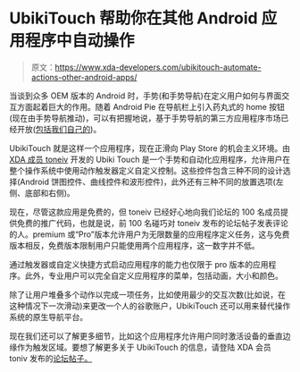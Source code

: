 # UbikiTouch 帮助你在其他 Android 应用程序中自动操作

> 原文：<https://www.xda-developers.com/ubikitouch-automate-actions-other-android-apps/>

当谈到众多 OEM 版本的 Android 时，手势(和手势导航)在定义用户如何与界面交互方面起着巨大的作用。随着 Android Pie 在导航栏上引入药丸式的 home 按钮(现在由手势导航推动)，可以有把握地说，基于手势导航的第三方应用程序市场已经开放([包括我们自己的](https://www.xda-developers.com/navigation-gestures-1-11-7-changelog/))。

UbikiTouch 就是这样一个应用程序，现在正滑向 Play Store 的机会主义环境。由 [XDA 成员 toneiv](https://forum.xda-developers.com/member.php?u=2548240) 开发的 Ubiki Touch 是一个手势和自动化应用程序，允许用户在整个操作系统中使用动作触发器定义自定义控制。这些控件包含三种不同的设计选择(Android 饼图控件、曲线控件和波形控件)，此外还有三种不同的放置选项(左侧、底部和右侧)。

现在，尽管这款应用是免费的，但 toneiv 已经好心地向我们论坛的 100 名成员提供免费的推广代码，也就是说，前 100 名碰巧对 toneiv 发布的论坛帖子发表评论的人。premium 或“Pro”版本允许用户为无限数量的应用程序定义任务，这与免费版本相反，免费版本限制用户只能使用两个应用程序，这一数字并不低。

通过触发器或自定义快捷方式启动应用程序的能力也仅限于 pro 版本的应用程序。此外，专业用户可以完全自定义应用程序的菜单，包括动画，大小和颜色。

除了让用户堆叠多个动作以完成一项任务，比如使用最少的交互次数(比如说，在这种情况下一次滑动)来更改一个人的谷歌账户，UbikiTouch 还可以用来替代操作系统的原生导航平台。

现在我们还可以了解更多细节，比如这个应用程序允许用户同时激活设备的垂直边缘作为触发区域。要想了解更多关于 UbikiTouch 的信息，请登陆 XDA 会员 toniv 发布的[论坛帖子。](https://forum.xda-developers.com/android/apps-games/app-ubikitouch-gestures-automation-app-t3930661)
